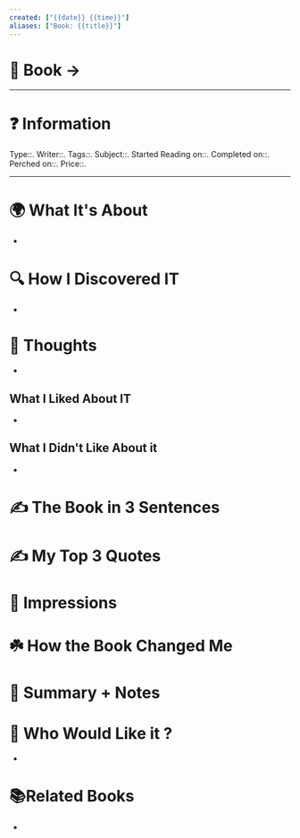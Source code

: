 ```yaml
---
created: ["{{date}} {{time}}"]
aliases: ["Book: {{title}}"]
---
```


# 📔 Book -> 
___
# ❓ Information
Type::.
Writer::.
Tags::.
Subject::.
Started Reading on::.
Completed on::.
Perched on::.
Price::.
___
# 🌍 What It's About
-  
# 🔍 How I Discovered IT
- 
# 🧠 Thoughts
- 
## What I Liked About IT
- 
## What I Didn't Like About it
- 
# ✍️ The Book in 3 Sentences
# ✍️ My Top 3 Quotes
# 🎨 Impressions
# ☘️ How the Book Changed Me
# 📒 Summary + Notes
# 🥰 Who Would Like it ?
- 
# 📚Related Books
- 

